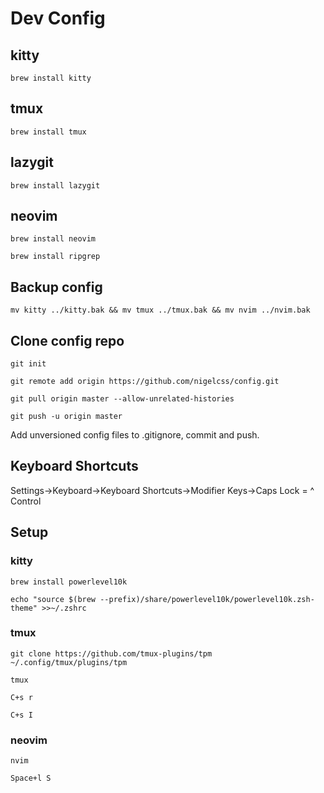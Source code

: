 # Dev Config

## kitty
`brew install kitty`

## tmux
`brew install tmux`

## lazygit
`brew install lazygit`

## neovim
`brew install neovim`

`brew install ripgrep`

## Backup config
`mv kitty ../kitty.bak && mv tmux ../tmux.bak && mv nvim ../nvim.bak`

## Clone config repo
`git init`

`git remote add origin https://github.com/nigelcss/config.git`

`git pull origin master --allow-unrelated-histories`

`git push -u origin master`

Add unversioned config files to .gitignore, commit and push.

## Keyboard Shortcuts
Settings->Keyboard->Keyboard Shortcuts->Modifier Keys->Caps Lock = ^ Control

## Setup

### kitty
`brew install powerlevel10k`

`echo "source $(brew --prefix)/share/powerlevel10k/powerlevel10k.zsh-theme" >>~/.zshrc`

### tmux
`git clone https://github.com/tmux-plugins/tpm ~/.config/tmux/plugins/tpm`

`tmux`

`C+s r`

`C+s I`

### neovim
`nvim`

`Space+l S`


